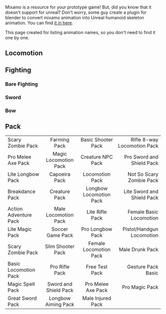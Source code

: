 Mixamo is a resource for your prototype game! But, did you know that it doesn't support for unreal? Don't worry, some guy create a plugin for blender to convert mixamo animation into Unreal humanoid skeleton animation. You can find [it in here](https://github.com/enziop/mixamo_converter).

This page created for listing animation names, so you don't need to find it one by one.

## Locomotion

## Fighting

### Bare Fighting

### Sword

### Bow

## Pack
|                       |                       |                         |                             |
| :-------------------- | :-------------------: | :---------------------: | --------------------------: |
| Scary Zombie Pack     |     Farming Pack      |   Basic Shooter Pack    | Rifle 8-way Locomotion Pack |
| Pro Melee Axe Pack    | Magic Locomotion Pack |    Creature NPC Pack    |   Pro Sword and Shield Pack |
| Lite Longbow Pack     |     Capoeira Pack     |     Locomotion Pack     |    Not So Scary Zombie Pack |
| Breakdance Pack       |     Creature Pack     | Longbow Locomotion Pack |  Lite Sword and Shield Pack |
| Action Adventure Pack | Male Locomotion Pack  |     Lite Rifle Pack     |     Female Basic Locomotion |
| Lite Magic Pack       |   Soccer Game Pack    |    Pro Longbow Pack     |   Pistol/Handgun Locomotion |
| Scary Zombie Pack     |   Slim Shooter Pack   | Female Locomotion Pack  |             Male Drunk Pack |
| Basic Locomotion Pack |    Pro Rifle Pack     |     Free Test Pack      |          Gesture Pack Basic |
| Magic Spell Pack      | Sword and Shield Pack |   Pro Melee Axe Pack    |              Pro Magic Pack |
| Great Sword Pack      |  Longbow Aiming Pack  |    Male Injured Pack    |